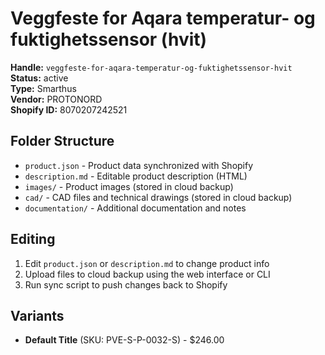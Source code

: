 # Veggfeste for Aqara temperatur- og fuktighetssensor (hvit)

**Handle:** `veggfeste-for-aqara-temperatur-og-fuktighetssensor-hvit`  
**Status:** active  
**Type:** Smarthus  
**Vendor:** PROTONORD  
**Shopify ID:** 8070207242521  

## Folder Structure

- `product.json` - Product data synchronized with Shopify
- `description.md` - Editable product description (HTML)
- `images/` - Product images (stored in cloud backup)
- `cad/` - CAD files and technical drawings (stored in cloud backup)
- `documentation/` - Additional documentation and notes

## Editing

1. Edit `product.json` or `description.md` to change product info
2. Upload files to cloud backup using the web interface or CLI
3. Run sync script to push changes back to Shopify

## Variants

- **Default Title** (SKU: PVE-S-P-0032-S) - $246.00
